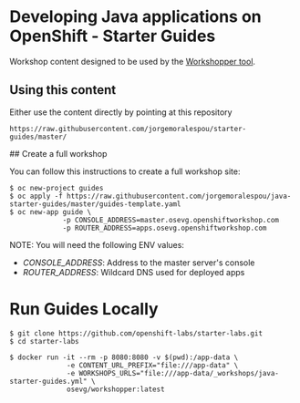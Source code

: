 # Developing Java applications on OpenShift - Starter Guides 

Workshop content designed to be used by the [Workshopper tool](https://github.com/osevg/workshopper).

## Using this content

Either use the content directly by pointing at this repository

```
https://raw.githubusercontent.com/jorgemoralespou/starter-guides/master/
```

## Create a full workshop

You can follow this instructions to create a full workshop site:

```
$ oc new-project guides
$ oc apply -f https://raw.githubusercontent.com/jorgemoralespou/java-starter-guides/master/guides-template.yaml
$ oc new-app guide \
             -p CONSOLE_ADDRESS=master.osevg.openshiftworkshop.com 
             -p ROUTER_ADDRESS=apps.osevg.openshiftworkshop.com
```

NOTE: You will need the following ENV values:

* *CONSOLE_ADDRESS*: Address to the master server's console
* *ROUTER_ADDRESS*: Wildcard DNS used for deployed apps

# Run Guides Locally
```
$ git clone https://github.com/openshift-labs/starter-labs.git
$ cd starter-labs

$ docker run -it --rm -p 8080:8080 -v $(pwd):/app-data \
              -e CONTENT_URL_PREFIX="file:///app-data" \
              -e WORKSHOPS_URLS="file:///app-data/_workshops/java-starter-guides.yml" \
              osevg/workshopper:latest 
```
